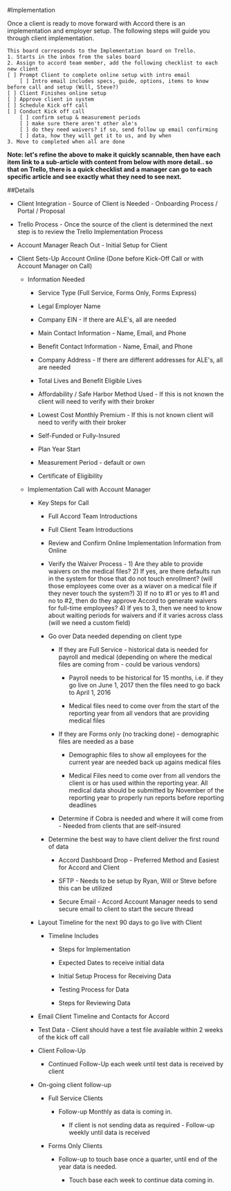 #Implementation

Once a client is ready to move forward with Accord there is an implementation and employer setup. The following steps will guide you through client implementation.

```
This board corresponds to the Implementation board on Trello.
1. Starts in the inbox from the sales board
2. Assign to accord team member, add the following checklist to each new client
[ ] Prompt Client to complete online setup with intro email
    [ ] Intro email includes specs, guide, options, items to know before call and setup (Will, Steve?)
[ ] Client Finishes online setup
[ ] Approve client in system
[ ] Schedule Kick off call
[ ] Conduct Kick off call
    [ ] confirm setup & measurement periods
    [ ] make sure there aren't other ale's
    [ ] do they need waivers? if so, send follow up email confirming
    [ ] data, how they will get it to us, and by when
3. Move to completed when all are done
```


**Note: let's refine the above to make it quickly scannable, then have each item link to a sub-article with content from below with more detail.. so that on Trello, there is a quick checklist and a manager can go to each specific article and see exactly what they need to see next.**

##Details

* Client Integration - Source of Client is Needed - Onboarding Process / Portal / Proposal

* Trello Process - Once the source of the client is determined the next step is to review the Trello Implementation Process

* Account Manager Reach Out - Initial Setup for Client

* Client Sets-Up Account Online \(Done before Kick-Off Call or with Account Manager on Call\)

  * Information Needed

    * Service Type \(Full Service, Forms Only, Forms Express\)

    * Legal Employer Name

    * Company EIN - If there are ALE's, all are needed

    * Main Contact Information - Name, Email, and Phone

    * Benefit Contact Information - Name, Email, and Phone

    * Company Address - If there are different addresses for ALE's, all are needed

    * Total Lives and Benefit Eligible Lives

    * Affordability / Safe Harbor Method Used - If this is not known the client will need to verify with their broker

    * Lowest Cost Monthly Premium - If this is not known client will need to verify with their broker

    * Self-Funded or Fully-Insured

    * Plan Year Start

    * Measurement Period - default or own

    * Certificate of Eligibility

  * Implementation Call with Account Manager

    * Key Steps for Call

      * Full Accord Team Introductions

      * Full Client Team Introductions

      * Review and Confirm Online Implementation Information from Online

      * Verify the Waiver Process - 1\) Are they able to provide waivers on the medical files? 2\) If yes, are there defaults run in the system for those that do not touch enrollment? \(will those employees come over as a wiaver on a medical file if they never touch the system?\) 3\) If no to \#1 or yes to \#1 and no to \#2, then do they approve Accord to generate waivers for full-time employees? 4\) If yes to 3, then we need to know about waiting periods for waivers and if it varies across class \(will we need a custom field\)

      * Go over Data needed depending on client type

        * If they are Full Service - historical data is needed for payroll and medical \(depending on where the medical files are coming from - could be various vendors\)

          * Payroll needs to be historical for 15 months, i.e. if they go live on June 1, 2017 then the files need to go back to April 1, 2016

          * Medical files need to come over from the start of the reporting year from all vendors that are providing medical files

        * If they are Forms only \(no tracking done\) - demographic files are needed as a base

          * Demographic files to show all employees for the current year are needed back up agains medical files

          * Medical Files need to come over from all vendors the client is or has used within the reporting year. All medical data should be submitted by November of the reporting year to properly run reports before reporting deadlines

        * Determine if Cobra is needed and where it will come from - Needed from clients that are self-insured

      * Determine the best way to have client deliver the first round of data

        * Accord Dashboard Drop - Preferred Method and Easiest for Accord and Client

        * SFTP - Needs to be setup by Ryan, Will or Steve before this can be utilized

        * Secure Email - Accord Account Manager needs to send secure email to client to start the secure thread

    * Layout Timeline for the next 90 days to go live with Client

      * Timeline Includes

        * Steps for Implementation

        * Expected Dates to receive initial data

        * Initial Setup Process for Receiving Data

        * Testing Process for Data

        * Steps for Reviewing Data

    * Email Client Timeline and Contacts for Accord

    * Test Data - Client should have a test file available within 2 weeks of the kick off call

    * Client Follow-Up

      * Continued Follow-Up each week until test data is received by client

    * On-going client follow-up

      * Full Service Clients

        * Follow-up Monthly as data is coming in.

          * If client is not sending data as required - Follow-up weekly until data is received

      * Forms Only Clients

        * Follow-up to touch base once a quarter, until end of the year data is needed.

          * Touch base each week to continue data coming in.



